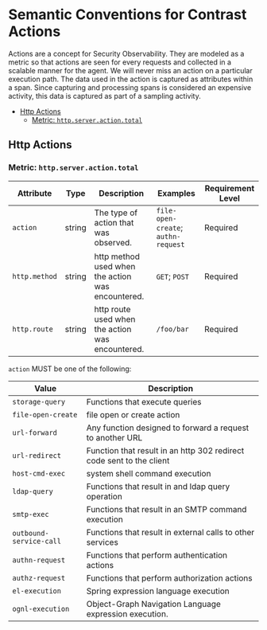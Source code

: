 # Semantic Conventions for Contrast Actions

Actions are a concept for Security Observability. They are modeled as a metric
so that actions are seen for every requests and collected in a scalable
manner for the agent. We will never miss an action on a particular execution path.
The data used in the action is captured as attributes within a span. Since
capturing and processing spans is considered an expensive activity, this data is captured
as part of a sampling activity.

<!-- toc -->

- [Http Actions](#http-actions)
  - [Metric: `http.server.action.total`](#metric-httpserveractiontotal)

<!-- tocstop -->

## Http Actions

### Metric: `http.server.action.total`

<!-- semconv metric.http.server.action.total(full) -->

| Attribute     | Type   | Description                                       | Examples                            | Requirement Level |
| ------------- | ------ | ------------------------------------------------- | ----------------------------------- | ----------------- |
| `action`      | string | The type of action that was observed.             | `file-open-create`; `authn-request` | Required          |
| `http.method` | string | http method used when the action was encountered. | `GET`; `POST`                       | Required          |
| `http.route`  | string | http route used when the action was encountered.  | `/foo/bar`                          | Required          |

`action` MUST be one of the following:

| Value                   | Description                                                          |
| ----------------------- | -------------------------------------------------------------------- |
| `storage-query`         | Functions that execute queries                                       |
| `file-open-create`      | file open or create action                                           |
| `url-forward`           | Any function designed to forward a request to another URL            |
| `url-redirect`          | Function that result in an http 302 redirect code sent to the client |
| `host-cmd-exec`         | system shell command execution                                       |
| `ldap-query`            | Functions that result in and ldap query operation                    |
| `smtp-exec`             | Functions that result in an SMTP command execution                   |
| `outbound-service-call` | Functions that result in external calls to other services            |
| `authn-request`         | Functions that perform authentication actions                        |
| `authz-request`         | Functions that perform authorization actions                         |
| `el-execution`          | Spring expression language execution                                 |
| `ognl-execution`        | Object-Graph Navigation Language expression execution.               |

<!-- endsemconv -->
